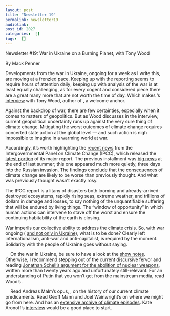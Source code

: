 ```yaml
---
layout: post
title: "Newsletter 19"
permalink: newsletter19
audiolink: 
post_id: 2027
categories:  []
tags:  []
---
```


Newsletter #19: War in Ukraine on a Burning Planet, with Tony Wood


By Mack Penner 

Developments from the war in Ukraine, ongoing for a week as I write this, are moving at a frenzied pace. Keeping up with the reporting seems to require hours of attention daily; keeping up with analysis of the war is at least equally challenging, as for every cogent and considered piece there are a great many more that are not worth the time of day. Which makes 
’s 
[interview](https://www.thedigradio.com/podcast/russia-invades-w-tony-wood/) with Tony Wood, author of 
, a welcome anchor. 

Against the backdrop of war, there are few certainties, especially when it comes to matters of geopolitics. But as Wood discusses in the interview, current geopolitical uncertainty runs up against the very sure thing of climate change. Mitigating the worst outcomes of climate change requires concerted state action at the global level — and such action is nigh impossible to imagine in a warming world at war. 

Accordingly, it’s worth highlighting the 
[recent news](https://www.ft.com/content/5de27c61-0095-4add-8076-7469b27a4bb8) from the Intergovernmental Panel on Climate Change (IPCC), which released the 
[latest portion](https://www.ipcc.ch/report/ar6/wg2/) of its major report. The previous installment was 
[big news](https://www.theguardian.com/environment/2021/aug/09/ipcc-reports-verdict-on-climate-crimes-of-humanity-guilty-as-hell) at the end of last summer; this one appeared much more quietly, three days into the Russian invasion. The findings conclude that the consequences of climate change are likely to be worse than previously thought. And what was previously thought wasn’t exactly rosy. 

The IPCC report is a litany of disasters both looming and already-arrived: destroyed ecosystems, rapidly rising seas, extreme weather, and trillions of dollars in damage and losses, to say nothing of the unquantifiable suffering that will be endured by living things. The “window of opportunity” in which human actions can intervene to stave off the worst and ensure the continuing habitability of the earth is closing. 

War imperils our collective ability to address the climate crisis. So, with war ongoing (
[and not only in Ukraine](https://jacobinmag.com/2022/02/joe-biden-war-yemen-us-foreign-policy-humanitarian-crisis)), what is to be done? Clearly left internationalism, anti-war and anti-capitalist, is required by the moment. Solidarity with the people of Ukraine goes without saying. 



    On the war in Ukraine, be sure to have a look at the 
[show notes](https://www.thedigradio.com/podcast/russia-invades-w-tony-wood/). Otherwise, I recommend stepping out of the current discursive fervor and reading 
[Jonathan Schell’s argument for the abolition of nuclear weapons](https://www.thenation.com/article/archive/gift-time-introduction/), written more than twenty years ago and unfortunately still-relevant. For an understanding of Putin that you won’t get from the mainstream media, read Wood’s 
[](https://www.versobooks.com/books/2839-russia-without-putin).

    Read Andreas Malm’s opus, 
[](https://www.versobooks.com/books/2002-fossil-capital), on the history of our current climate predicaments. Read Geoff Mann and Joel Wainwright’s 
[](https://www.versobooks.com/books/3138-climate-leviathan) on where we might go from here. And 
 has an 
[extensive archive of climate episodes](https://www.thedigradio.com/tag/environment/). Kate Aronoff’s 
[interview](https://www.thedigradio.com/podcast/climate-politics-with-kate-aronoff/) would be a good place to start. 

